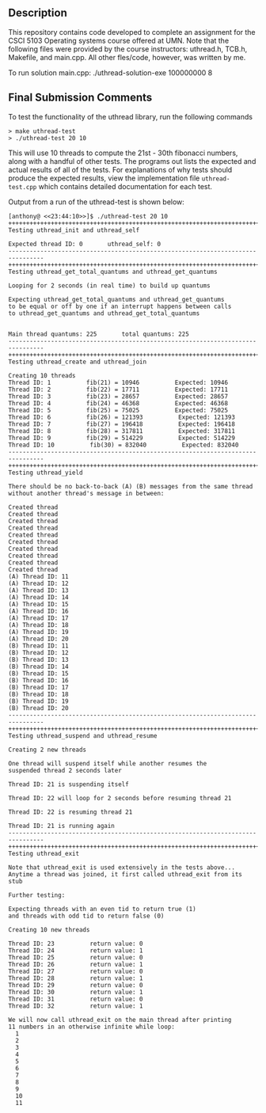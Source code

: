 ## Description 
This repository contains code developed to complete an assignment for the CSCI 5103 Operating
systems course offered at UMN. Note that the following files were provided by
the course instructors: uthread.h, TCB.h, Makefile, and main.cpp.
All other fles/code, however, was written by me.

To run solution main.cpp: ./uthread-solution-exe 100000000 8

## Final Submission Comments
To test the functionality of the uthread library, run the following commands
```
> make uthread-test
> ./uthread-test 20 10
```
This will use 10 threads to compute the 21st - 30th fibonacci numbers, along with
a handful of other tests. The programs out lists the expected and actual results
of all of the tests. For explanations of why tests should produce the expected results,
view the implementation file `uthread-test.cpp` which contains detailed documentation
for each test.

Output from a run of the uthread-test is shown below:

```
[anthony@ <<23:44:10>>]$ ./uthread-test 20 10
++++++++++++++++++++++++++++++++++++++++++++++++++++++++++++++++++++++++++++++++
Testing uthread_init and uthread_self

Expected thread ID: 0		uthread_self: 0
--------------------------------------------------------------------------------
++++++++++++++++++++++++++++++++++++++++++++++++++++++++++++++++++++++++++++++++
Testing uthread_get_total_quantums and uthread_get_quantums

Looping for 2 seconds (in real time) to build up quantums

Expecting uthread_get_total_quantums and uthread_get_quantums
to be equal or off by one if an interrupt happens between calls
to uthread_get_quantums and uthread_get_total_quantums


Main thread quantums: 225		total quantums: 225
--------------------------------------------------------------------------------
++++++++++++++++++++++++++++++++++++++++++++++++++++++++++++++++++++++++++++++++
Testing uthread_create and uthread_join

Creating 10 threads
Thread ID: 1          fib(21) = 10946          Expected: 10946
Thread ID: 2          fib(22) = 17711          Expected: 17711
Thread ID: 3          fib(23) = 28657          Expected: 28657
Thread ID: 4          fib(24) = 46368          Expected: 46368
Thread ID: 5          fib(25) = 75025          Expected: 75025
Thread ID: 6          fib(26) = 121393          Expected: 121393
Thread ID: 7          fib(27) = 196418          Expected: 196418
Thread ID: 8          fib(28) = 317811          Expected: 317811
Thread ID: 9          fib(29) = 514229          Expected: 514229
Thread ID: 10          fib(30) = 832040          Expected: 832040
--------------------------------------------------------------------------------
++++++++++++++++++++++++++++++++++++++++++++++++++++++++++++++++++++++++++++++++
Testing uthread_yield

There should be no back-to-back (A) (B) messages from the same thread 
without another thread's message in between:

Created thread
Created thread
Created thread
Created thread
Created thread
Created thread
Created thread
Created thread
Created thread
Created thread
(A) Thread ID: 11
(A) Thread ID: 12
(A) Thread ID: 13
(A) Thread ID: 14
(A) Thread ID: 15
(A) Thread ID: 16
(A) Thread ID: 17
(A) Thread ID: 18
(A) Thread ID: 19
(A) Thread ID: 20
(B) Thread ID: 11
(B) Thread ID: 12
(B) Thread ID: 13
(B) Thread ID: 14
(B) Thread ID: 15
(B) Thread ID: 16
(B) Thread ID: 17
(B) Thread ID: 18
(B) Thread ID: 19
(B) Thread ID: 20
--------------------------------------------------------------------------------
++++++++++++++++++++++++++++++++++++++++++++++++++++++++++++++++++++++++++++++++
Testing uthread_suspend and uthread_resume

Creating 2 new threads

One thread will suspend itself while another resumes the
suspended thread 2 seconds later

Thread ID: 21 is suspending itself

Thread ID: 22 will loop for 2 seconds before resuming thread 21

Thread ID: 22 is resuming thread 21

Thread ID: 21 is running again
--------------------------------------------------------------------------------
++++++++++++++++++++++++++++++++++++++++++++++++++++++++++++++++++++++++++++++++
Testing uthread_exit

Note that uthread_exit is used extensively in the tests above...
Anytime a thread was joined, it first called uthread_exit from its stub

Further testing:

Expecting threads with an even tid to return true (1)
and threads with odd tid to return false (0)

Creating 10 new threads

Thread ID: 23          return value: 0
Thread ID: 24          return value: 1
Thread ID: 25          return value: 0
Thread ID: 26          return value: 1
Thread ID: 27          return value: 0
Thread ID: 28          return value: 1
Thread ID: 29          return value: 0
Thread ID: 30          return value: 1
Thread ID: 31          return value: 0
Thread ID: 32          return value: 1

We will now call uthread_exit on the main thread after printing
11 numbers in an otherwise infinite while loop:
  1
  2
  3
  4
  5
  6
  7
  8
  9
  10
  11
```
